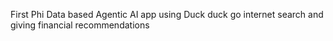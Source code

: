 First Phi Data based Agentic AI app using Duck duck go internet search and giving financial recommendations
